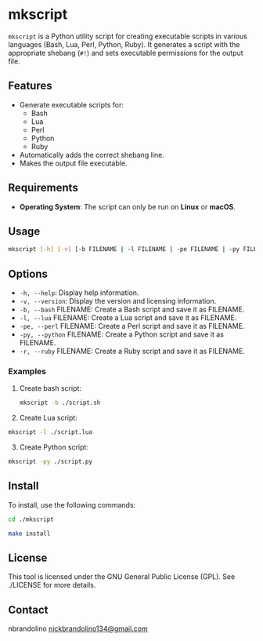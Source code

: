 # mkscript
`mkscript` is a Python utility script for creating executable scripts in various languages (Bash, Lua, Perl, Python, Ruby). It generates a script with the appropriate shebang (`#!`) and sets executable permissions for the output file.

## Features
- Generate executable scripts for:
  - Bash
  - Lua
  - Perl
  - Python
  - Ruby
- Automatically adds the correct shebang line.
- Makes the output file executable.

## Requirements
- **Operating System**: The script can only be run on **Linux** or **macOS**.

## Usage
```bash
mkscript [-h] [-v] [-b FILENAME | -l FILENAME | -pe FILENAME | -py FILENAME | -r FILENAME]
```

## Options
- `-h, --help`: Display help information.
- `-v, --version`: Display the version and licensing information.
- `-b, --bash` FILENAME: Create a Bash script and save it as FILENAME.
- `-l, --lua` FILENAME: Create a Lua script and save it as FILENAME.
- `-pe, --perl` FILENAME: Create a Perl script and save it as FILENAME.
- `-py, --python` FILENAME: Create a Python script and save it as FILENAME.
- `-r, --ruby` FILENAME: Create a Ruby script and save it as FILENAME.

### Examples
1. Create bash script:
   ```bash
   mkscript -b ./script.sh
   ```

2. Create Lua script:
  ```bash
  mkscript -l ./script.lua
  ```

3. Create Python script:
  ```bash
  mkscript -py ./script.py
  ```

## Install
To install, use the following commands:
```bash
cd ./mkscript
```
```bash
make install
```

## License
This tool is licensed under the GNU General Public License (GPL). See ./LICENSE for more details.

## Contact
nbrandolino
nickbrandolino134@gmail.com
